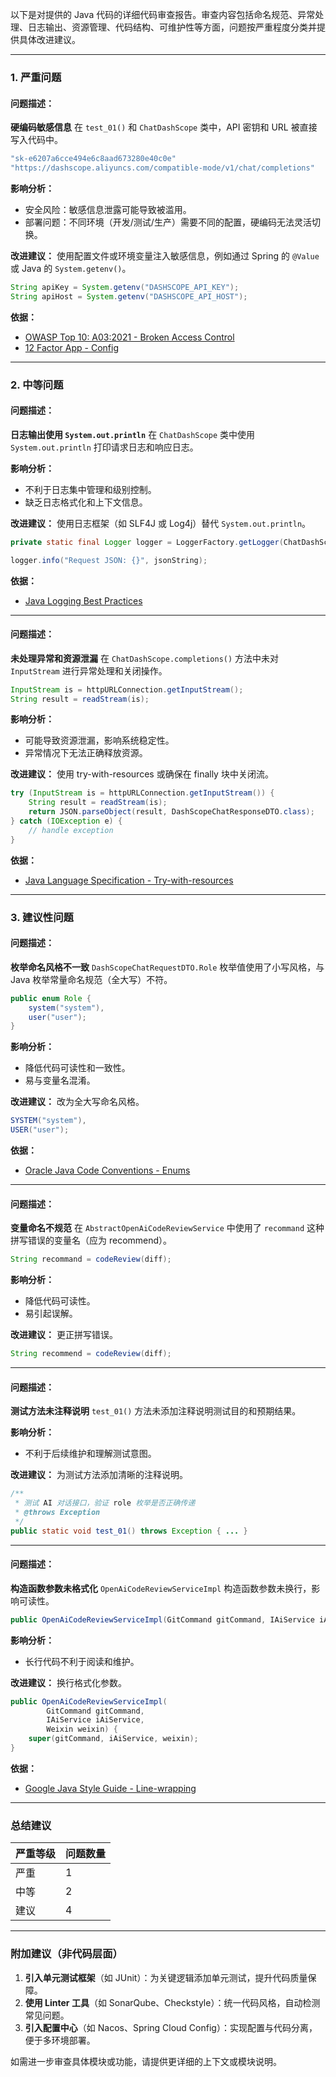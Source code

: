 以下是对提供的 Java 代码的详细代码审查报告。审查内容包括命名规范、异常处理、日志输出、资源管理、代码结构、可维护性等方面，问题按严重程度分类并提供具体改进建议。

---

### 1. 严重问题

#### 问题描述：
**硬编码敏感信息**
在 `test_01()` 和 `ChatDashScope` 类中，API 密钥和 URL 被直接写入代码中。

```java
"sk-e6207a6cce494e6c8aad673280e40c0e"
"https://dashscope.aliyuncs.com/compatible-mode/v1/chat/completions"
```

**影响分析：**
- 安全风险：敏感信息泄露可能导致被滥用。
- 部署问题：不同环境（开发/测试/生产）需要不同的配置，硬编码无法灵活切换。

**改进建议：**
使用配置文件或环境变量注入敏感信息，例如通过 Spring 的 `@Value` 或 Java 的 `System.getenv()`。

```java
String apiKey = System.getenv("DASHSCOPE_API_KEY");
String apiHost = System.getenv("DASHSCOPE_API_HOST");
```

**依据：**
- [OWASP Top 10: A03:2021 - Broken Access Control](https://owasp.org/www-project-top-ten/)
- [12 Factor App - Config](https://12factor.net/config)

---

### 2. 中等问题

#### 问题描述：
**日志输出使用 `System.out.println`**
在 `ChatDashScope` 类中使用 `System.out.println` 打印请求日志和响应日志。

**影响分析：**
- 不利于日志集中管理和级别控制。
- 缺乏日志格式化和上下文信息。

**改进建议：**
使用日志框架（如 SLF4J 或 Log4j）替代 `System.out.println`。

```java
private static final Logger logger = LoggerFactory.getLogger(ChatDashScope.class);

logger.info("Request JSON: {}", jsonString);
```

**依据：**
- [Java Logging Best Practices](https://www.oracle.com/technical-resources/articles/java/logging.html)

---

#### 问题描述：
**未处理异常和资源泄漏**
在 `ChatDashScope.completions()` 方法中未对 `InputStream` 进行异常处理和关闭操作。

```java
InputStream is = httpURLConnection.getInputStream();
String result = readStream(is);
```

**影响分析：**
- 可能导致资源泄漏，影响系统稳定性。
- 异常情况下无法正确释放资源。

**改进建议：**
使用 try-with-resources 或确保在 finally 块中关闭流。

```java
try (InputStream is = httpURLConnection.getInputStream()) {
    String result = readStream(is);
    return JSON.parseObject(result, DashScopeChatResponseDTO.class);
} catch (IOException e) {
    // handle exception
}
```

**依据：**
- [Java Language Specification - Try-with-resources](https://docs.oracle.com/javase/tutorial/essential/exceptions/tryResourceClose.html)

---

### 3. 建议性问题

#### 问题描述：
**枚举命名风格不一致**
`DashScopeChatRequestDTO.Role` 枚举值使用了小写风格，与 Java 枚举常量命名规范（全大写）不符。

```java
public enum Role {
    system("system"),
    user("user");
}
```

**影响分析：**
- 降低代码可读性和一致性。
- 易与变量名混淆。

**改进建议：**
改为全大写命名风格。

```java
SYSTEM("system"),
USER("user");
```

**依据：**
- [Oracle Java Code Conventions - Enums](https://www.oracle.com/java/technologies/javase/codeconventions-enums-names.html)

---

#### 问题描述：
**变量命名不规范**
在 `AbstractOpenAiCodeReviewService` 中使用了 `recommand` 这种拼写错误的变量名（应为 recommend）。

```java
String recommand = codeReview(diff);
```

**影响分析：**
- 降低代码可读性。
- 易引起误解。

**改进建议：**
更正拼写错误。

```java
String recommend = codeReview(diff);
```

---

#### 问题描述：
**测试方法未注释说明**
`test_01()` 方法未添加注释说明测试目的和预期结果。

**影响分析：**
- 不利于后续维护和理解测试意图。

**改进建议：**
为测试方法添加清晰的注释说明。

```java
/**
 * 测试 AI 对话接口，验证 role 枚举是否正确传递
 * @throws Exception
 */
public static void test_01() throws Exception { ... }
```

---

#### 问题描述：
**构造函数参数未格式化**
`OpenAiCodeReviewServiceImpl` 构造函数参数未换行，影响可读性。

```java
public OpenAiCodeReviewServiceImpl(GitCommand gitCommand, IAiService iAiService, Weixin weixin) {
```

**影响分析：**
- 长行代码不利于阅读和维护。

**改进建议：**
换行格式化参数。

```java
public OpenAiCodeReviewServiceImpl(
        GitCommand gitCommand,
        IAiService iAiService,
        Weixin weixin) {
    super(gitCommand, iAiService, weixin);
}
```

**依据：**
- [Google Java Style Guide - Line-wrapping](https://google.github.io/styleguide/javaguide.html#s4.5-line-wrapping)

---

### 总结建议

| 严重等级 | 问题数量 |
|----------|----------|
| 严重     | 1        |
| 中等     | 2        |
| 建议     | 4        |

---

### 附加建议（非代码层面）

1. **引入单元测试框架**（如 JUnit）：为关键逻辑添加单元测试，提升代码质量保障。
2. **使用 Linter 工具**（如 SonarQube、Checkstyle）：统一代码风格，自动检测常见问题。
3. **引入配置中心**（如 Nacos、Spring Cloud Config）：实现配置与代码分离，便于多环境部署。

如需进一步审查具体模块或功能，请提供更详细的上下文或模块说明。